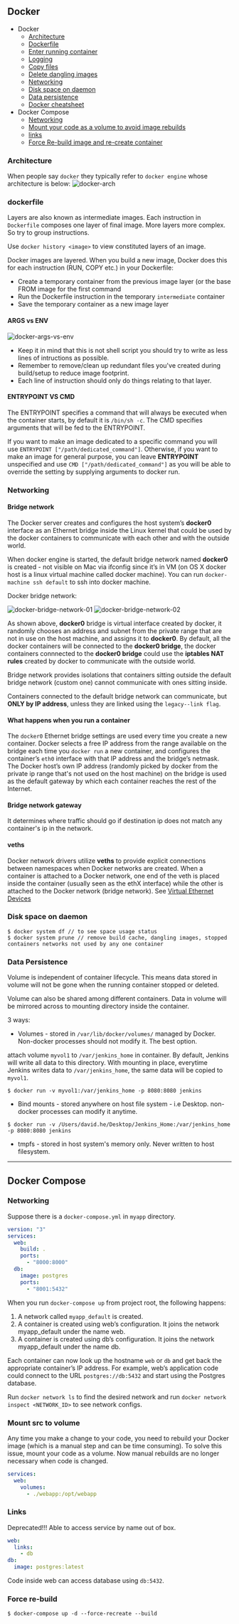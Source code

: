 ## Docker

- Docker
  - [Architecture](#Architecture)
  - [Dockerfile](#dockerfile)
  - [Enter running container](#Enter-running-container)
  - [Logging](#Logging)
  - [Copy files](#Copy-files)
  - [Delete dangling images](#Delete-dangling-images)
  - [Networking](#Networking)
  - [Disk space on daemon](#disk-space-on-daemon)
  - [Data persistence](#data-persistence)
  - [Docker cheatsheet](https://www.linode.com/docs/applications/containers/docker-commands-quick-reference-cheat-sheet/)
- Docker Compose
  - [Networking](#networking)
  - [Mount your code as a volume to avoid image rebuilds](#Mount-src-to-volume)
  - [links](#links)
  - [Force Re-build image and re-create container](#force-rebuild)

### Architecture

When people say `docker` they typically refer to `docker engine` whose architecture is below:
![docker-arch](./docker-arch.png)

### dockerfile

Layers are also known as intermediate images. Each instruction in `Dockerfile` composes one layer of final image. More layers more complex. So try to group instructions.

Use `docker history <image>` to view constituted layers of an image.

Docker images are layered. When you build a new image, Docker does this for each instruction (RUN, COPY etc.) in your Dockerfile:

- Create a temporary container from the previous image layer (or the base FROM image for the first command
- Run the Dockerfile instruction in the temporary `intermediate` container
- Save the temporary container as a new image layer

#### ARGS vs ENV

![docker-args-vs-env](./docker-args-n-env.png)

- Keep it in mind that this is not shell script you should try to write as less lines of intructions as possible.
- Remember to remove/clean up redundant files you've created during build/setup to reduce image footprint.
- Each line of instruction should only do things relating to that layer.

#### ENTRYPOINT VS CMD

The ENTRYPOINT specifies a command that will always be executed when the container starts, by default it is `/bin/sh -c`.
The CMD specifies arguments that will be fed to the ENTRYPOINT.

If you want to make an image dedicated to a specific command you will use `ENTRYPOINT ["/path/dedicated_command"]`. Otherwise, if you want to make an image for general purpose, you can leave **ENTRYPOINT** unspecified and use `CMD ["/path/dedicated_command"]` as you will be able to override the setting by supplying arguments to docker run.

### Networking

#### Bridge network

The Docker server creates and configures the host system’s **docker0** interface as an Ethernet bridge inside the Linux kernel that could be used by the docker containers to communicate with each other and with the outside world.

When docker engine is started, the default bridge network named **docker0** is created - not visible on Mac via ifconfig since it’s in VM (on OS X docker host is a linux virtual machine called docker machine). You can run `docker-machine ssh default` to ssh into docker machine.

Docker bridge network:

![docker-bridge-network-01](./docker-bridge-network-01.png)
![docker-bridge-network-02](./docker-bridge-network-02.png)

As shown above, **docker0** bridge is virtual interface created by docker, it randomly chooses an address and subnet from the private range that are not in use on the host machine, and assigns it to **docker0**. By default, all the docker containers will be connected to the **docker0 bridge**, the docker containers connnected to the **docker0 bridge** could use the **iptables NAT rules** created by docker to communicate with the outside world.

Bridge network provides isolations that containers sitting outside the default bridge network (custom one) cannot communicate with ones sitting inside.

Containers connected to the default bridge network can communicate, but **ONLY by IP address**, unless they are linked using the `legacy--link flag`.

#### What happens when you run a container

The `docker0` Ethernet bridge settings are used every time you create a new container. Docker selects a free IP address from the range available on the bridge each time you `docker run` a new container, and configures the container’s `eth0` interface with that IP address and the bridge’s netmask. The Docker host’s own IP address (randomly picked by docker from the private ip range that's not used on the host machine) on the bridge is used as the default gateway by which each container reaches the rest of the Internet.

#### Bridge network gateway

It determines where traffic should go if destination ip does not match any container's ip in the network.

#### veths

Docker network drivers utilize **veths** to provide explicit connections between namespaces when Docker networks are created. When a container is attached to a Docker network, one end of the veth is placed inside the container (usually seen as the ethX interface) while the other is attached to the Docker network (bridge network). See [Virtual Ethernet Devices](https://github.com/DavidHe1127/Mr.He_HandBook/blob/master/cloud/linux.md#networking)

### Disk space on daemon

```shell
$ docker system df // to see space usage status
$ docker system prune // remove build cache, dangling images, stopped containers networks not used by any one container
```

### Data Persistence

Volume is independent of container lifecycle. This means data stored in volume will not be gone when the running container stopped or deleted.

Volume can also be shared among different containers. Data in volume will be mirrored across to mounting directory inside the container.

3 ways:

- Volumes - stored in `/var/lib/docker/volumes/` managed by Docker. Non-docker processes should not modify it. The best option.

attach volume `myvol1` to `/var/jenkins_home` in container. By default, Jenkins will write all data to this directory. With mounting in place, everytime Jenkins writes data to `/var/jenkins_home`, the same data will be copied to `myvol1`.

```shell
$ docker run -v myvol1:/var/jenkins_home -p 8080:8080 jenkins
```

- Bind mounts - stored anywhere on host file system - i.e Desktop. non-docker processes can modify it anytime.

```shell
$ docker run -v /Users/david.he/Desktop/Jenkins_Home:/var/jenkins_home -p 8080:8080 jenkins
```

- tmpfs - stored in host system's memory only. Never written to host filesystem.

---

## Docker Compose

### Networking

Suppose there is a `docker-compose.yml` in `myapp` directory.

```yml
version: "3"
services:
  web:
    build: .
    ports:
      - "8000:8000"
  db:
    image: postgres
    ports:
      - "8001:5432"
```

When you run `docker-compose up` from project root, the following happens:

1. A network called `myapp_default` is created.
2. A container is created using web’s configuration. It joins the network myapp_default under the name web.
3. A container is created using db’s configuration. It joins the network myapp_default under the name db.

Each container can now look up the hostname `web` or `db` and get back the appropriate container’s IP address. For example, web’s application code could connect to the URL `postgres://db:5432` and start using the Postgres database.

Run `docker network ls` to find the desired network and run `docker network inspect <NETWORK_ID>` to see network configs.

### Mount src to volume

Any time you make a change to your code, you need to rebuild your Docker image (which is a manual step and can be time consuming). To solve this issue, mount your code as a volume. Now manual rebuilds are no longer necessary when code is changed.

```yml
services:
  web:
    volumes:
      - ./webapp:/opt/webapp
```

### Links

Deprecated!!! Able to access service by name out of box.

```yml
web:
  links:
    - db
db:
  image: postgres:latest
```

Code inside web can access database using `db:5432`.

### Force re-build

`$ docker-compose up -d --force-recreate --build`


